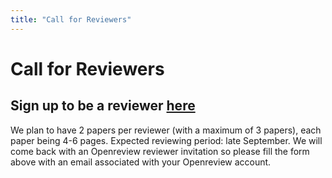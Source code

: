 ```yaml
---
title: "Call for Reviewers"
---
```


# Call for Reviewers

## Sign up to be a reviewer [here](https://forms.gle/rby9yB8ufWBPXxJC9)

We plan to have 2 papers per reviewer (with a maximum of 3 papers), each paper being 4-6 pages. Expected reviewing period: late September.
We will come back with an Openreview reviewer invitation so please fill the form above with an email associated with your Openreview account.